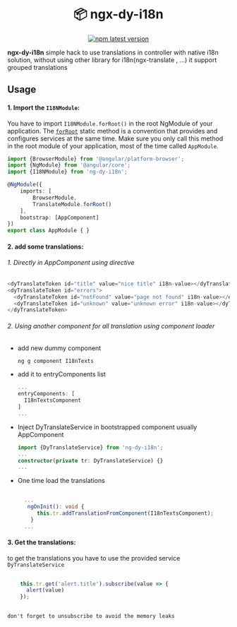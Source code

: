 <h1 align="center" style="border-bottom: none;">📦  ngx-dy-i18n</h1>
<p align="center">
  <a href="https://www.npmjs.com/package/ngx-dy-i18n">
    <img alt="npm latest version" src="https://img.shields.io/npm/v/semantic-release/latest.svg">
  </a>
</p>

**ngx-dy-i18n** simple hack to use translations in controller with native i18n solution, without using other library for i18n(ngx-translate , ...)
it support grouped translations
## Usage
#### 1. Import the `I18NModule`:
You have to import `I18NModule.forRoot()` in the root NgModule of your application.
The [`forRoot`](https://angular.io/api/router/RouterModule#forroot) static method is a convention that provides and configures services at the same time.
Make sure you only call this method in the root module of your application, most of the time called `AppModule`.
```ts
import {BrowserModule} from '@angular/platform-browser';
import {NgModule} from '@angular/core';
import {I18NModule} from 'ng-dy-i18n';

@NgModule({
    imports: [
        BrowserModule,
        TranslateModule.forRoot()
    ],
    bootstrap: [AppComponent]
})
export class AppModule { }
```
#### 2. add some translations:
###### 1. Directly in AppComponent using directive
```ts
<dyTranslateToken id="title" value="nice title" i18n-value></dyTranslateToken>
<dyTranslateToken id="errors">
  <dyTranslateToken id="notFound" value="page not found" i18n-value></dyTranslateToken>
  <dyTranslateToken id="unknown" value="unknown error" i18n-value></dyTranslateToken>
</dyTranslateToken>
```

###### 2. Using another component for all translation using component loader
- add new dummy component 
    ```sh
    ng g component I18nTexts
    ```
- add it to entryComponents list
    ```ts
    ...
    entryComponents: [
      I18nTextsComponent
    ]
  ...
    ```
- Inject DyTranslateService in bootstrapped component usually AppComponent
    ```ts
    import {DyTranslateService} from 'ng-dy-i18n';
    ...
    constructor(private tr: DyTranslateService) {}
  ...
    ```
- One time load the translations 
  ```ts
     
    ...
     ngOnInit(): void {
        this.tr.addTranslationFromComponent(I18nTextsComponent);
      }
    ...
    ```
#### 3. Get the translations:
to get the translations you have to use the provided service `DyTranslateService`

```ts
    
    this.tr.get('alert.title').subscribe(value => {
      alert(value)
    });
    
```
    don't forget to unsubscribe to avoid the memory leaks
